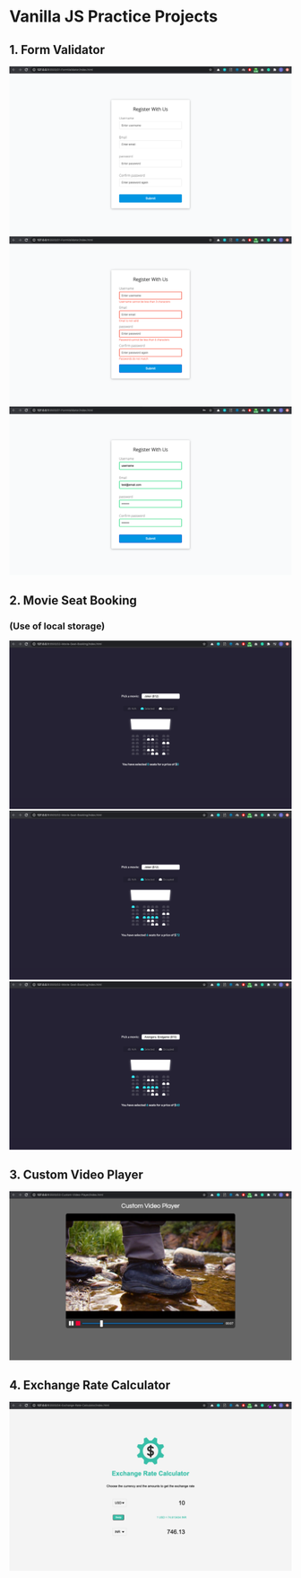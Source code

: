 # Vanilla JS Practice Projects

## 1. Form Validator

[![Form Validator Screenshot-1][form-validator-screenshot-01]](https://github.com/skamranahmed/vanilla_js_practice/raw/main/images/01-form-validator/1.png)
[![Form Validator Screenshot-2][form-validator-screenshot-02]](https://github.com/skamranahmed/vanilla_js_practice/raw/main/images/01-form-validator/2.png)
[![Form Validator Screenshot-3][form-validator-screenshot-03]](https://github.com/skamranahmed/vanilla_js_practice/raw/main/images/01-form-validator/3.png)

## 2. Movie Seat Booking

### (Use of local storage)

[![Movie Seat Booking-1][movie-seat-booking-01]](https://github.com/skamranahmed/vanilla_js_practice/raw/main/images/02-movie-seat-booking/1.png)
[![Movie Seat Booking-2][movie-seat-booking-02]](https://github.com/skamranahmed/vanilla_js_practice/raw/main/images/02-movie-seat-booking/2.png)
[![Movie Seat Booking-3][movie-seat-booking-03]](https://github.com/skamranahmed/vanilla_js_practice/raw/main/images/02-movie-seat-booking/3.png)

## 3. Custom Video Player

[![Custom Video Player-1][custom-video-player-01]](https://github.com/skamranahmed/vanilla_js_practice/raw/main/images/03-custom-video-player/1.png)

## 4. Exchange Rate Calculator

[![Exchange Rate Calculator-1][exchange-rate-calculator-01]](https://github.com/skamranahmed/vanilla_js_practice/raw/main/images/04-exchange-rate-calculator/1.png)

<!-- MARKDOWN LINKS & IMAGES -->

[form-validator-screenshot-01]: images/01-form-validator/1.png
[form-validator-screenshot-02]: images/01-form-validator/2.png
[form-validator-screenshot-03]: images/01-form-validator/3.png
[movie-seat-booking-01]: images/02-movie-seat-booking/1.png
[movie-seat-booking-02]: images/02-movie-seat-booking/2.png
[movie-seat-booking-03]: images/02-movie-seat-booking/3.png
[custom-video-player-01]: images/03-custom-video-player/1.png
[exchange-rate-calculator-01]: images/04-exchange-rate-calculator/1.png

